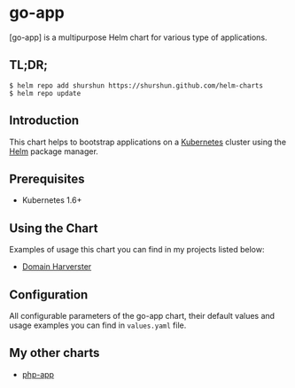# go-app

[go-app] is a multipurpose Helm chart for various type of applications.

## TL;DR;

```console
$ helm repo add shurshun https://shurshun.github.com/helm-charts
$ helm repo update
```

## Introduction

This chart helps to bootstrap applications on a [Kubernetes](https://kubernetes.io) cluster using the [Helm](https://helm.sh) package manager.

## Prerequisites

  - Kubernetes 1.6+

## Using the Chart

Examples of usage this chart you can find in my projects listed below:

  - [Domain Harverster](https://github.com/shurshun/domain-harvester)


## Configuration

All configurable parameters of the go-app chart, their default values and usage examples you can find in `values.yaml` file.

## My other charts

  - [php-app](https://github.com/shurshun/php-app-chart)
